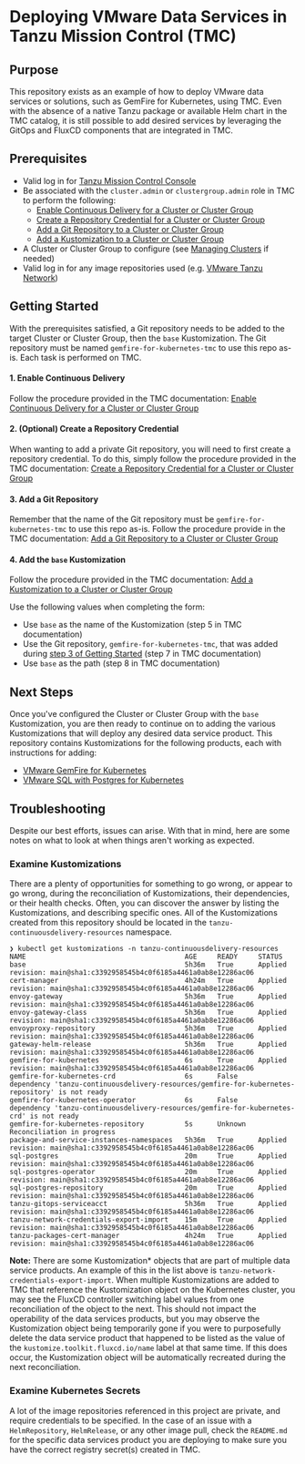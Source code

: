# Deploying VMware Data Services in Tanzu Mission Control (TMC)

## Purpose
This repository exists as an example of how to deploy VMware data services or solutions, such as GemFire for Kubernetes, using TMC. Even with the absence of a native Tanzu package or available Helm chart in the TMC catalog, it is still possible to add desired services by leveraging the GitOps and FluxCD components that are integrated in TMC.

## Prerequisites
* Valid log in for [Tanzu Mission Control Console](https://docs.vmware.com/en/VMware-Tanzu-Mission-Control/services/tanzumc-using/GUID-855A8998-E19A-46AC-A833-12C347486EF7.html)
* Be associated with the `cluster.admin` or `clustergroup.admin` role in TMC to perform the following:
    * [Enable Continuous Delivery for a Cluster or Cluster Group](https://docs.vmware.com/en/VMware-Tanzu-Mission-Control/services/tanzumc-using/GUID-AB0A6CCE-1CA4-4BDC-B22E-BFE2E2BD8D7F.html)
    * [Create a Repository Credential for a Cluster or Cluster Group](https://docs.vmware.com/en/VMware-Tanzu-Mission-Control/services/tanzumc-using/GUID-657661A2-B26E-412A-9A46-7467A44A075A.html)
    * [Add a Git Repository to a Cluster or Cluster Group](https://docs.vmware.com/en/VMware-Tanzu-Mission-Control/services/tanzumc-using/GUID-26C2D2F3-0E5C-4E56-B875-B7FB003267E4.html)
    * [Add a Kustomization to a Cluster or Cluster Group](https://docs.vmware.com/en/VMware-Tanzu-Mission-Control/services/tanzumc-using/GUID-99916A6D-5DAF-4A26-88C7-28662F847F2F.html)
* A Cluster or Cluster Group to configure (see [Managing Clusters](https://docs.vmware.com/en/VMware-Tanzu-Mission-Control/services/tanzumc-using/GUID-D8623CB6-D821-4837-A73A-6163BC4132A4.html) if needed)
* Valid log in for any image repositories used (e.g. [VMware Tanzu Network](https://network.tanzu.vmware.com/))

## Getting Started
With the prerequisites satisfied, a Git repository needs to be added to the target Cluster or Cluster Group, then the `base` Kustomization. The Git repository must be named `gemfire-for-kubernetes-tmc` to use this repo as-is. Each task is performed on TMC.

#### 1. Enable Continuous Delivery
Follow the procedure provided in the TMC documentation: [Enable Continuous Delivery for a Cluster or Cluster Group](https://docs.vmware.com/en/VMware-Tanzu-Mission-Control/services/tanzumc-using/GUID-AB0A6CCE-1CA4-4BDC-B22E-BFE2E2BD8D7F.html)

#### 2. (Optional) Create a Repository Credential
When wanting to add a private Git repository, you will need to first create a repository credential. To do this, simply follow the procedure provided in the TMC documentation: [Create a Repository Credential for a Cluster or Cluster Group](https://docs.vmware.com/en/VMware-Tanzu-Mission-Control/services/tanzumc-using/GUID-657661A2-B26E-412A-9A46-7467A44A075A.html)

#### 3. Add a Git Repository
Remember that the name of the Git repository must be `gemfire-for-kubernetes-tmc` to use this repo as-is. Follow the procedure provide in the TMC documentation: [Add a Git Repository to a Cluster or Cluster Group](https://docs.vmware.com/en/VMware-Tanzu-Mission-Control/services/tanzumc-using/GUID-26C2D2F3-0E5C-4E56-B875-B7FB003267E4.html)

#### 4. Add the `base` Kustomization
Follow the procedure provided in the TMC documentation: [Add a Kustomization to a Cluster or Cluster Group
](https://docs.vmware.com/en/VMware-Tanzu-Mission-Control/services/tanzumc-using/GUID-99916A6D-5DAF-4A26-88C7-28662F847F2F.html)

Use the following values when completing the form:
* Use `base` as the name of the Kustomization (step 5 in TMC documentation)
* Use the Git repository, `gemfire-for-kubernetes-tmc`, that was added during [step 3 of Getting Started](#3-add-a-git-repository) (step 7 in TMC documentation)
* Use `base` as the path (step 8 in TMC documentation)


## Next Steps
Once you've configured the Cluster or Cluster Group with the `base` Kustomization, you are then ready to continue on to adding the various Kustomizations that will deploy any desired data service product. This repository contains Kustomizations for the following products, each with instructions for adding:

* [VMware GemFire for Kubernetes](gemfire-for-kubernetes/README.md)
* [VMware SQL with Postgres for Kubernetes](sql-postgres/README.md)

## Troubleshooting
Despite our best efforts, issues can arise. With that in mind, here are some notes on what to look at when things aren't working as expected.

### Examine Kustomizations
There are a plenty of opportunities for something to go wrong, or appear to go wrong, during the reconciliation of Kustomizations, their dependencies, or their health checks. Often, you can discover the answer by listing the Kustomizations, and describing specific ones. All of the Kustomizations created from this repository should be located in the `tanzu-continuousdelivery-resources` namespace.

```
❯ kubectl get kustomizations -n tanzu-continuousdelivery-resources
NAME                                       AGE     READY     STATUS
base                                       5h36m   True      Applied revision: main@sha1:c3392958545b4c0f6185a4461a0ab8e12286ac06
cert-manager                               4h24m   True      Applied revision: main@sha1:c3392958545b4c0f6185a4461a0ab8e12286ac06
envoy-gateway                              5h36m   True      Applied revision: main@sha1:c3392958545b4c0f6185a4461a0ab8e12286ac06
envoy-gateway-class                        5h36m   True      Applied revision: main@sha1:c3392958545b4c0f6185a4461a0ab8e12286ac06
envoyproxy-repository                      5h36m   True      Applied revision: main@sha1:c3392958545b4c0f6185a4461a0ab8e12286ac06
gateway-helm-release                       5h36m   True      Applied revision: main@sha1:c3392958545b4c0f6185a4461a0ab8e12286ac06
gemfire-for-kubernetes                     6s      True      Applied revision: main@sha1:c3392958545b4c0f6185a4461a0ab8e12286ac06
gemfire-for-kubernetes-crd                 6s      False     dependency 'tanzu-continuousdelivery-resources/gemfire-for-kubernetes-repository' is not ready
gemfire-for-kubernetes-operator            6s      False     dependency 'tanzu-continuousdelivery-resources/gemfire-for-kubernetes-crd' is not ready
gemfire-for-kubernetes-repository          5s      Unknown   Reconciliation in progress
package-and-service-instances-namespaces   5h36m   True      Applied revision: main@sha1:c3392958545b4c0f6185a4461a0ab8e12286ac06
sql-postgres                               20m     True      Applied revision: main@sha1:c3392958545b4c0f6185a4461a0ab8e12286ac06
sql-postgres-operator                      20m     True      Applied revision: main@sha1:c3392958545b4c0f6185a4461a0ab8e12286ac06
sql-postgres-repository                    20m     True      Applied revision: main@sha1:c3392958545b4c0f6185a4461a0ab8e12286ac06
tanzu-gitops-serviceacct                   5h36m   True      Applied revision: main@sha1:c3392958545b4c0f6185a4461a0ab8e12286ac06
tanzu-network-credentials-export-import    15m     True      Applied revision: main@sha1:c3392958545b4c0f6185a4461a0ab8e12286ac06
tanzu-packages-cert-manager                4h24m   True      Applied revision: main@sha1:c3392958545b4c0f6185a4461a0ab8e12286ac06
```
**Note:** There are some Kustomization* objects that are part of multiple data service products. An example of this in the list above is `tanzu-network-credentials-export-import`. When multiple Kustomizations are added to TMC that reference the Kustomization object on the Kubernetes cluster, you may see the FluxCD controller switching label values from one reconciliation of the object to the next. This should not impact the operability of the data services products, but you may observe the Kustomization object being temporarily gone if you were to purposefully delete the data service product that happened to be listed as the value of the `kustomize.toolkit.fluxcd.io/name` label at that same time. If this does occur, the Kustomization object will be automatically recreated during the next reconciliation.

### Examine Kubernetes Secrets
A lot of the image repositories referenced in this project are private, and require credentials to be specified. In the case of an issue with a `HelmRepository`, `HelmRelease`, or any other image pull, check the `README.md` for the specific data services product you are deploying to make sure you have the correct registry secret(s) created in TMC.